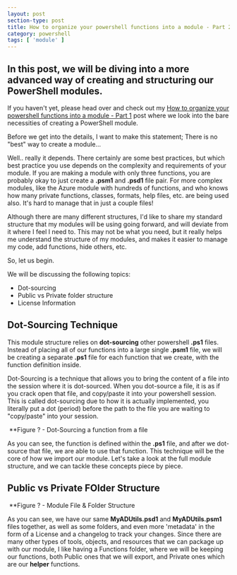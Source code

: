 ```yaml
---
layout: post
section-type: post
title: How to organize your powershell functions into a module - Part 2
category: powershell
tags: [ 'module' ]
---
```


## In this post, we will be diving into a more advanced way of creating and structuring our PowerShell modules.

If you haven't yet, please head over and check out my [How to organize your powershell functions into a module - Part 1](https://matthewjdegarmo.com/powershell/2020/07/28/how-to-organize-your-powershell-functions-into-a-module-part-1.html) post where we look into the bare necessities of creating a PowerShell module.

Before we get into the details, I want to make this statement; There is no "best" way to create a module...

Well.. really it depends. There certainly are some best practices, but which best practice you use depends on the complexity and requirements of your module. If you are making a module with only three functions, you are probably okay to just create a **.psm1** and **.psd1** file pair. For more complex modules, like the Azure module with hundreds of functions, and who knows how many private functions, classes, formats, help files, etc. are being used also. It's hard to manage that in just a couple files!

Although there are many different structures, I'd like to share my standard structure that my modules will be using going forward, and will deviate from it where I feel I need to. This may not be what you need, but it really helps me understand the structure of my modules, and makes it easier to manage my code, add functions, hide others, etc.

So, let us begin.

We will be discussing the following topics:
- Dot-sourcing
- Public vs Private folder structure
- License Information


## Dot-Sourcing Technique

This module structure relies on **dot-sourcing** other powershell **.ps1** files. Instead of placing all of our functions into a large single **.psm1** file, we will be creating a separate **.ps1** file for each function that we create, with the function definition inside.

Dot-Sourcing is a technique that allows you to bring the content of a file into the session where it is dot-sourced. When you dot-source a file, it is as if you crack open that file, and copy/paste it into your powershell session. This is called dot-sourcing due to how it is actually implemented, you literally put a dot (period) before the path to the file you are waiting to "copy/paste" into your session.

![]()
**Figure ? - Dot-Sourcing a function from a file

As you can see, the function is defined within the **.ps1** file, and after we dot-source that file, we are able to use that function. This technique will be the core of how we import our module. Let's take a look at the full module structure, and we can tackle these concepts piece by piece.


## Public vs Private FOlder Structure

![]()
**Figure ? - Module File & Folder Structure

As you can see, we have our same **MyADUtils.psd1** and **MyADUtils.psm1** files together, as well as some folders, and even more 'metadata' in the form of a License and a changelog to track your changes. Since there are many other types of tools, objects, and resources that we can package up with our module, I like having a Functions folder, where we will be keeping our functions, both Public ones that we will export, and Private ones which are our **helper** functions.


